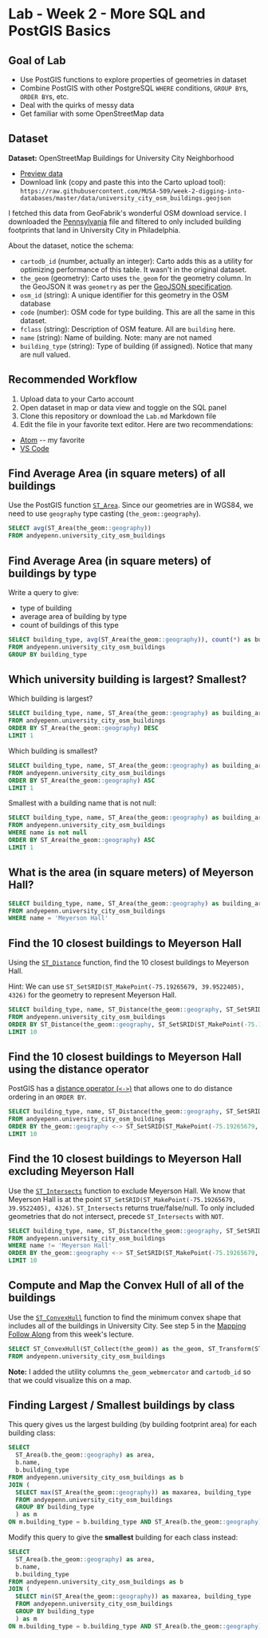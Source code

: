 # Lab - Week 2 - More SQL and PostGIS Basics

## Goal of Lab

* Use PostGIS functions to explore properties of geometries in dataset
* Combine PostGIS with other PostgreSQL `WHERE` conditions, `GROUP BY`s, `ORDER BY`s, etc.
* Deal with the quirks of messy data
* Get familiar with some OpenStreetMap data

## Dataset

**Dataset:** OpenStreetMap Buildings for University City Neighborhood
* [Preview data](https://github.com/MUSA-509/week-2-digging-into-databases/blob/master/data/university_city_osm_buildings.geojson)
* Download link (copy and paste this into the Carto upload tool): `https://raw.githubusercontent.com/MUSA-509/week-2-digging-into-databases/master/data/university_city_osm_buildings.geojson`

I fetched this data from GeoFabrik's wonderful OSM download service. I downloaded the [Pennsylvania](https://download.geofabrik.de/north-america/us/pennsylvania.html) file and filtered to only included building footprints that land in University City in Philadelphia.

About the dataset, notice the schema:

- `cartodb_id` (number, actually an integer): Carto adds this as a utility for optimizing performance of this table. It wasn't in the original dataset.
- `the_geom` (geometry): Carto uses `the_geom` for the geometry column. In the GeoJSON it was `geometry` as per the [GeoJSON specification](https://geojson.org/).
- `osm_id` (string): A unique identifier for this geometry in the OSM database
- `code` (number): OSM code for type building. This are all the same in this dataset.
- `fclass` (string): Description of OSM feature. All are `building` here.
- `name` (string): Name of building. Note: many are not named
- `building_type` (string): Type of building (if assigned). Notice that many are null valued.

## Recommended Workflow

1. Upload data to your Carto account
2. Open dataset in map or data view and toggle on the SQL panel
3. Clone this repository or download the `Lab.md` Markdown file
4. Edit the file in your favorite text editor. Here are two recommendations:
  * [Atom](https://atom.io/) -- my favorite
  * [VS Code](https://code.visualstudio.com/)

## Find Average Area (in square meters) of all buildings

Use the PostGIS function [`ST_Area`](https://postgis.net/docs/ST_Area.html). Since our geometries are in WGS84, we need to use `geography` type casting (`the_geom::geography`).

```SQL
SELECT avg(ST_Area(the_geom::geography))
FROM andyepenn.university_city_osm_buildings
```

## Find Average Area (in square meters) of buildings by type

Write a query to give:

* type of building
* average area of building by type
* count of buildings of this type

```SQL
SELECT building_type, avg(ST_Area(the_geom::geography)), count(*) as building_count
FROM andyepenn.university_city_osm_buildings
GROUP BY building_type
```

## Which university building is largest? Smallest?

Which building is largest?

```SQL
SELECT building_type, name, ST_Area(the_geom::geography) as building_area
FROM andyepenn.university_city_osm_buildings
ORDER BY ST_Area(the_geom::geography) DESC
LIMIT 1
```

Which building is smallest?

```SQL
SELECT building_type, name, ST_Area(the_geom::geography) as building_area
FROM andyepenn.university_city_osm_buildings
ORDER BY ST_Area(the_geom::geography) ASC
LIMIT 1
```

Smallest with a building name that is not null:
```SQL
SELECT building_type, name, ST_Area(the_geom::geography) as building_area
FROM andyepenn.university_city_osm_buildings
WHERE name is not null
ORDER BY ST_Area(the_geom::geography) ASC
LIMIT 1
```

## What is the area (in square meters) of Meyerson Hall?

```SQL
SELECT building_type, name, ST_Area(the_geom::geography) as building_area
FROM andyepenn.university_city_osm_buildings
WHERE name = 'Meyerson Hall'
```

## Find the 10 closest buildings to Meyerson Hall

Using the [`ST_Distance`](https://postgis.net/docs/ST_Distance.html) function, find the 10 closest buildings to Meyerson Hall.

Hint: We can use `ST_SetSRID(ST_MakePoint(-75.19265679, 39.9522405), 4326)` for the geometry to represent Meyerson Hall.

```SQL
SELECT building_type, name, ST_Distance(the_geom::geography, ST_SetSRID(ST_MakePoint(-75.19265679, 39.9522405), 4326)::geography) as building_distance
FROM andyepenn.university_city_osm_buildings
ORDER BY ST_Distance(the_geom::geography, ST_SetSRID(ST_MakePoint(-75.19265679, 39.9522405), 4326)::geography) ASC
LIMIT 10
```

## Find the 10 closest buildings to Meyerson Hall using the distance operator

PostGIS has a [distance operator (`<->`)](https://postgis.net/docs/geometry_distance_knn.html) that allows one to do distance ordering in an `ORDER BY`.

```SQL
SELECT building_type, name, ST_Distance(the_geom::geography, ST_SetSRID(ST_MakePoint(-75.19265679, 39.9522405), 4326)::geography) as building_distance
FROM andyepenn.university_city_osm_buildings
ORDER BY the_geom::geography <-> ST_SetSRID(ST_MakePoint(-75.19265679, 39.9522405), 4326)::geography
LIMIT 10
```

## Find the 10 closest buildings to Meyerson Hall excluding Meyerson Hall

Use the [`ST_Intersects`](https://postgis.net/docs/ST_Intersects.html) function to exclude Meyerson Hall. We know that Meyerson Hall is at the point `ST_SetSRID(ST_MakePoint(-75.19265679, 39.9522405), 4326)`. `ST_Intersects` returns true/false/null. To only included geometries that do not intersect, precede `ST_Intersects` with `NOT`.

```SQL
SELECT building_type, name, ST_Distance(the_geom::geography, ST_SetSRID(ST_MakePoint(-75.19265679, 39.9522405), 4326)::geography) as building_distance
FROM andyepenn.university_city_osm_buildings
WHERE name != 'Meyerson Hall'
ORDER BY the_geom::geography <-> ST_SetSRID(ST_MakePoint(-75.19265679, 39.9522405), 4326)::geography
LIMIT 10
```

## Compute and Map the Convex Hull of all of the buildings

Use the [`ST_ConvexHull`](https://postgis.net/docs/ST_ConvexHull.html) function to find the minimum convex shape that includes all of the buildings in University City. See step 5 in the [Mapping Follow Along](https://github.com/MUSA-509/week-2-digging-into-databases#mapping-follow-along) from this week's lecture.

```SQL
SELECT ST_ConvexHull(ST_Collect(the_geom)) as the_geom, ST_Transform(ST_ConvexHull(ST_Collect(the_geom)), 3857) as the_geom_webmercator, 1 as cartodb_id
FROM andyepenn.university_city_osm_buildings
```

**Note:** I added the utility columns `the_geom_webmercator` and `cartodb_id` so that we could visualize this on a map.

## Finding Largest / Smallest buildings by class

This query gives us the largest building (by building footprint area) for each building class:

```SQL
SELECT
  ST_Area(b.the_geom::geography) as area,
  b.name,
  b.building_type
FROM andyepenn.university_city_osm_buildings as b
JOIN (
  SELECT max(ST_Area(the_geom::geography)) as maxarea, building_type
  FROM andyepenn.university_city_osm_buildings
  GROUP BY building_type
  ) as m
ON m.building_type = b.building_type AND ST_Area(b.the_geom::geography) = m.maxarea
```

Modify this query to give the **smallest** building for each class instead:

```SQL
SELECT
  ST_Area(b.the_geom::geography) as area,
  b.name,
  b.building_type
FROM andyepenn.university_city_osm_buildings as b
JOIN (
  SELECT min(ST_Area(the_geom::geography)) as maxarea, building_type
  FROM andyepenn.university_city_osm_buildings
  GROUP BY building_type
  ) as m
ON m.building_type = b.building_type AND ST_Area(b.the_geom::geography) = m.maxarea
```
